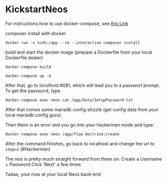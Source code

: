 # KickstartNeos



For instructions how to use docker-compose, see [this Link](https://docs.neos.io/cms/installation-development-setup/docker-and-docker-compose-setup#docker-compose-cheat-sheet)

composer install with docker

```
docker run -v %cd%:/app --rm --interactive composer install
```


build and start the docker image (prepare a Dockerfile from your local Dockerfile dealer)
```
docker-compose build

docker-compose up -d
```


After that, go to locolhost:8081, which will lead you to a passwort prompt. To get the password, type
```
docker-compose exec neos cat /app/Data/SetupPassword.txt
```


After that comes some mariadb config shizzle (get config data from your local mariadb config guru).


Then there is an error and you go into your hackerman mode and type:
```
docker-compose exec neos /app/flow doctrine:create
```
After the command finishes, go back to localhost and change the url to `step=2` (#Hackerman)



The rest is pretty much straight forward from there on:
Create a Username + Password
Click 'Next' a few times

Tadaa, your now at your local Neos back-end
